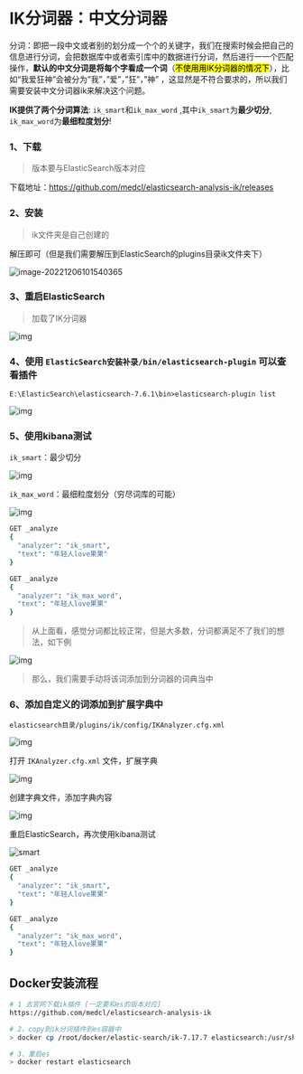 # **IK分词器：中文分词器**

分词：即把一段中文或者别的划分成一个个的关键字，我们在搜索时候会把自己的信息进行分词，会把数据库中或者索引库中的数据进行分词，然后进行一一个匹配操作，**默认的中文分词是将每个字看成一个词**（<mark>不使用用IK分词器的情况下</mark>），比如“我爱狂神”会被分为”我”，”爱”，”狂”，”神” ，这显然是不符合要求的，所以我们需要安装中文分词器ik来解决这个问题。

**IK提供了两个分词算法**: `ik_smart`和`ik_max_word` ,其中`ik_smart`为**最少切分**, `ik_max_word`为**最细粒度划分**!

### 1、下载

> 版本要与ElasticSearch版本对应

下载地址：https://github.com/medcl/elasticsearch-analysis-ik/releases

### 2、安装

> ik文件夹是自己创建的

解压即可（但是我们需要解压到ElasticSearch的plugins目录ik文件夹下）

![image-20221206101540365](images/image-20221206101540365.png)

### 3、重启ElasticSearch

> 加载了IK分词器

![img](images/20201125010232-20221206101549174.png)

### 4、使用 `ElasticSearch安装补录/bin/elasticsearch-plugin` 可以查看插件

```
E:\ElasticSearch\elasticsearch-7.6.1\bin>elasticsearch-plugin list
```

![img](images/20201201144846-20221206101548962.png)

### 5、使用kibana测试

`ik_smart`：最少切分

![img](images/20201125013948-20221206101611555.png)

`ik_max_word`：最细粒度划分（穷尽词库的可能）

![img](images/20201125014210-20221206101611508.png)

```bash
GET _analyze 
{
  "analyzer": "ik_smart",
  "text": "年轻人love果果"
}

GET _analyze 
{
  "analyzer": "ik_max_word",
  "text": "年轻人love果果"
}
```

> 从上面看，感觉分词都比较正常，但是大多数，分词都满足不了我们的想法，如下例

![img](images/20201125015809-20221206101611736.png)

> 那么，我们需要手动将该词添加到分词器的词典当中

### 6、添加自定义的词添加到扩展字典中

```
elasticsearch目录/plugins/ik/config/IKAnalyzer.cfg.xml
```

![img](images/20201125020139-20221206101611791.png)

打开 `IKAnalyzer.cfg.xml` 文件，扩展字典

![img](images/20201125020519-20221206101611796.png)

创建字典文件，添加字典内容

![img](images/20201125020802-20221206101611744.png)

重启ElasticSearch，再次使用kibana测试

![smart](images/20201125021137-20221206101611626.png)

```bash
GET _analyze 
{
  "analyzer": "ik_smart",
  "text": "年轻人love果果"
}

GET _analyze 
{
  "analyzer": "ik_max_word",
  "text": "年轻人love果果"
}
```

## Docker安装流程

```bash
# 1 去官网下载ik插件 [一定要和es的版本对应]
https://github.com/medcl/elasticsearch-analysis-ik

# 2、copy到ik分词插件到es容器中
> docker cp /root/docker/elastic-search/ik-7.17.7 elasticsearch:/usr/share/elasticsearch/plugins/

# 3、重启es
> docker restart elasticsearch
```







